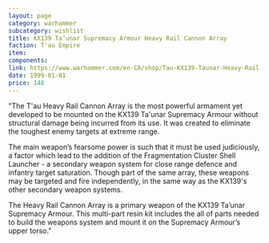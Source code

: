 ```yaml
---
layout: page
category: warhammer
subcategory: wishlist
title: KX139 Ta’unar Supremacy Armour Heavy Rail Cannon Array
faction: T'au Empire
item:
components:
link: https://www.warhammer.com/en-CA/shop/Tau-KX139-Taunar-Heavy-Rail-Cannon-Array
date: 1999-01-01
price: 148
---
```


"The T'au Heavy Rail Cannon Array is the most powerful armament yet developed to be mounted on the KX139 Ta'unar Supremacy Armour without structural damage being incurred from its use. It was created to eliminate the toughest enemy targets at extreme range.

The main weapon’s fearsome power is such that it must be used judiciously, a factor which lead to the addition of the Fragmentation Cluster Shell Launcher - a secondary weapon system for close range defence and infantry target saturation. Though part of the same array, these weapons may be targeted and fire independently, in the same way as the KX139's other secondary weapon systems.

The Heavy Rail Cannon Array is a primary weapon of the KX139 Ta’unar Supremacy Armour. This multi-part resin kit includes the all of parts needed to build the weapons system and mount it on the Supremacy Armour’s upper torso."
